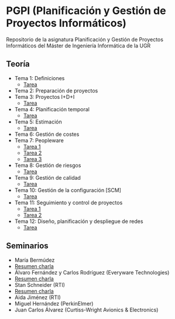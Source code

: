 # PGPI (Planificación y Gestión de Proyectos Informáticos)

Repositorio de la asignatura Planificación y Gestión de Proyectos Informáticos del Máster de Ingeniería Informática de la UGR

## Teoría

* Tema 1: Definiciones
  * [Tarea](https://github.com/fblupi/master_informatica-PGPI/blob/master/Teor%C3%ADa/TareasT1.md)
* Tema 2: Preparación de proyectos
* Tema 3: Proyectos I+D+I
  * [Tarea](https://github.com/fblupi/master_informatica-PGPI/blob/master/Teor%C3%ADa/TareasT3.md)
* Tema 4: Planificación temporal
  * [Tarea](https://github.com/fblupi/master_informatica-PGPI/blob/master/Teor%C3%ADa/TareasT4.md)
* Tema 5: Estimación
  * [Tarea](https://github.com/fblupi/master_informatica-PGPI/blob/master/Teor%C3%ADa/TareasT5.md)
* Tema 6: Gestión de costes
* Tema 7: Peopleware
  * [Tarea 1](https://github.com/fblupi/master_informatica-PGPI/blob/master/Teor%C3%ADa/TareasT7_1.md)
  * [Tarea 2](https://github.com/fblupi/master_informatica-PGPI/blob/master/Teor%C3%ADa/TareasT7_2.md)
  * [Tarea 3](https://github.com/fblupi/master_informatica-PGPI/blob/master/Teor%C3%ADa/TareasT7_3.md)
* Tema 8: Gestión de riesgos
  * [Tarea](https://github.com/fblupi/master_informatica-PGPI/blob/master/Teor%C3%ADa/TareasT8.md)
* Tema 9: Gestión de calidad
  * [Tarea](https://github.com/fblupi/master_informatica-PGPI/blob/master/Teor%C3%ADa/TareasT9.md)
* Tema 10: Gestión de la configuración [SCM]
  * [Tarea](https://github.com/fblupi/master_informatica-PGPI/blob/master/Teor%C3%ADa/TareasT10.md)
* Tema 11: Seguimiento y control de proyectos
  * [Tarea 1](https://github.com/fblupi/master_informatica-PGPI/blob/master/Teor%C3%ADa/TareasT11_1.md)
  * [Tarea 2](https://github.com/fblupi/master_informatica-PGPI/blob/master/Teor%C3%ADa/TareasT11_2.md)
* Tema 12: Diseño, planificación y despliegue de redes
  * [Tarea](https://github.com/fblupi/master_informatica-PGPI/blob/master/Teor%C3%ADa/TareasT12.md)

## Seminarios

* María Bermúdez
 * [Resumen charla](https://github.com/fblupi/master_informatica-PGPI/blob/master/Seminarios/maria_bermudez.md)
* Álvaro Fernández y Carlos Rodríguez (Everyware Technologies)
 * [Resumen charla](https://github.com/fblupi/master_informatica-PGPI/blob/master/Seminarios/everyware.md)
* Stan Schneider (RTI)
 * [Resumen charla](https://github.com/fblupi/master_informatica-PGPI/blob/master/Seminarios/schneider.md)
* Aida Jiménez (RTI)
* Miguel Hernández (PerkinElmer)
* Juan Carlos Álvarez (Curtiss-Wright Avionics & Electronics)
